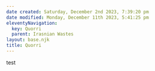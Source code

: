 ```yaml
---
date created: Saturday, December 2nd 2023, 7:39:20 pm
date modified: Monday, December 11th 2023, 5:41:25 pm
eleventyNavigation:
  key: Quorri
  parent: Irasnian Wastes
layout: base.njk
title: Quorri
---
```


test